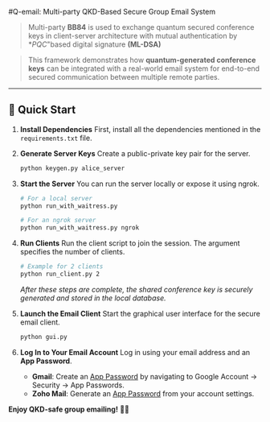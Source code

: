 #Q-email: Multi-party QKD-Based Secure Group Email System  

> Multi-party **BB84** is used to exchange quantum secured conference keys in client-server architecture with mutual authentication by **PQC*"based digital signature **(ML-DSA)**

> This framework demonstrates how **quantum-generated conference keys** can be integrated with a real-world email system for end-to-end secured communication between multiple remote parties.

---

## 🚀 Quick Start

1.  **Install Dependencies**
    First, install all the dependencies mentioned in the `requirements.txt` file.

2.  **Generate Server Keys**
    Create a public-private key pair for the server.
    ```bash
    python keygen.py alice_server
    ```

3.  **Start the Server**
    You can run the server locally or expose it using ngrok.
    ```bash
    # For a local server
    python run_with_waitress.py

    # For an ngrok server
    python run_with_waitress.py ngrok
    ```

4.  **Run Clients**
    Run the client script to join the session. The argument specifies the number of clients.
    ```bash
    # Example for 2 clients
    python run_client.py 2
    ```
    *After these steps are complete, the shared conference key is securely generated and stored in the local database.*

5.  **Launch the Email Client**
    Start the graphical user interface for the secure email client.
    ```bash
    python gui.py
    ```

6.  **Log In to Your Email Account**
    Log in using your email address and an **App Password**.
    -   **Gmail**: Create an [App Password](https://support.google.com/accounts/answer/185833) by navigating to Google Account → Security → App Passwords.
    -   **Zoho Mail**: Generate an [App Password](https://accounts.zoho.com/apppasswords) from your account settings.

**Enjoy QKD-safe group emailing!** 📧✨
